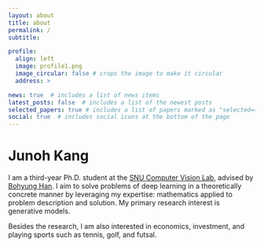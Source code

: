```yaml
---
layout: about
title: about
permalink: /
subtitle: 

profile:
  align: left
  image: profile1.png
  image_circular: false # crops the image to make it circular
  address: >

news: true  # includes a list of news items
latest_posts: false  # includes a list of the newest posts
selected_papers: true # includes a list of papers marked as "selected={true}"
social: true  # includes social icons at the bottom of the page
---
```

# Junoh Kang
I am a third-year Ph.D. student at the [SNU Computer Vision Lab](https://cv.snu.ac.kr/), advised by [Bohyung Han](https://cv.snu.ac.kr/index.php/~bhhan/).
I aim to solve problems of deep learning in a theoretically concrete manner by leveraging my expertise: mathematics applied to problem description and solution.
My primary research interest is generative models. 
<!-- Specifically, I am interested in 1) *unlearning generative models for privacy*, 2) *imposing more controllability for video generation*, and 3) *accelerating video generative models*. -->

Besides the research, I am also interested in economics, investment, and playing sports such as tennis, golf, and futsal.
